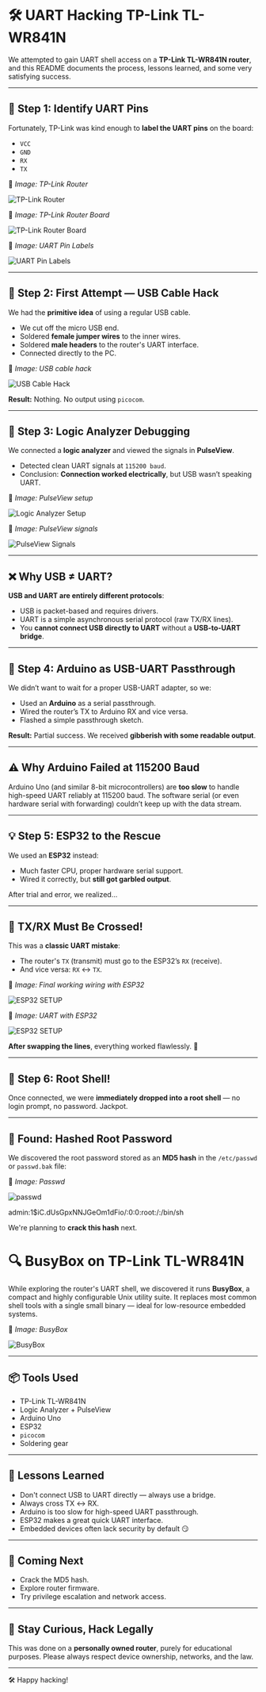# 🛠️ UART Hacking TP-Link TL-WR841N

We attempted to gain UART shell access on a **TP-Link TL-WR841N router**, and this README documents the process, lessons learned, and some very satisfying success.

---

## 🧩 Step 1: Identify UART Pins

Fortunately, TP-Link was kind enough to **label the UART pins** on the board:

- `VCC`
- `GND`
- `RX`
- `TX`


📸 _Image: TP-Link Router_

![TP-Link Router](images/tp-link-router.jpg)

📸 _Image: TP-Link Router Board_

![TP-Link Router Board](images/tp-link-router-board.jpg)

📸 _Image: UART Pin Labels_

![UART Pin Labels](images/uart-pins.jpg)

---

## 🔌 Step 2: First Attempt — USB Cable Hack

We had the **primitive idea** of using a regular USB cable.

- We cut off the micro USB end.
- Soldered **female jumper wires** to the inner wires.
- Soldered **male headers** to the router's UART interface.
- Connected directly to the PC.

📸 _Image: USB cable hack_

![USB Cable Hack](images/usb-hack.jpg)

**Result:** Nothing. No output using `picocom`.

---

## 🔬 Step 3: Logic Analyzer Debugging

We connected a **logic analyzer** and viewed the signals in **PulseView**.

- Detected clean UART signals at `115200 baud`.
- Conclusion: **Connection worked electrically**, but USB wasn’t speaking UART.

📸 _Image: PulseView setup_

![Logic Analyzer Setup](images/logic-setup.jpg)

📸 _Image: PulseView signals_

![PulseView Signals](images/pulseview.png)

---

## ❌ Why USB ≠ UART?

**USB and UART are entirely different protocols**:

- USB is packet-based and requires drivers.
- UART is a simple asynchronous serial protocol (raw TX/RX lines).
- You **cannot connect USB directly to UART** without a **USB-to-UART bridge**.

---

## 🧠 Step 4: Arduino as USB-UART Passthrough

We didn’t want to wait for a proper USB-UART adapter, so we:

- Used an **Arduino** as a serial passthrough.
- Wired the router’s TX to Arduino RX and vice versa.
- Flashed a simple passthrough sketch.

**Result:** Partial success. We received **gibberish with some readable output**.

---

## ⚠️ Why Arduino Failed at 115200 Baud

Arduino Uno (and similar 8-bit microcontrollers) are **too slow** to handle high-speed UART reliably at 115200 baud. The software serial (or even hardware serial with forwarding) couldn’t keep up with the data stream.

---

## 💡 Step 5: ESP32 to the Rescue

We used an **ESP32** instead:

- Much faster CPU, proper hardware serial support.
- Wired it correctly, but **still got garbled output**.

After trial and error, we realized...

---

## 🔀 TX/RX Must Be Crossed!

This was a **classic UART mistake**:

- The router's `TX` (transmit) must go to the ESP32’s `RX` (receive).
- And vice versa: `RX` ↔ `TX`.

📸 _Image: Final working wiring with ESP32_

![ESP32 SETUP](images/esp-working.jpg)

📸 _Image: UART with ESP32_

![ESP32 SETUP](images/uart-passthrough.png)

**After swapping the lines**, everything worked flawlessly. 🎉

---

## 🐚 Step 6: Root Shell!

Once connected, we were **immediately dropped into a root shell** — no login prompt, no password. Jackpot.

---

## 🔐 Found: Hashed Root Password

We discovered the root password stored as an **MD5 hash** in the `/etc/passwd` or `passwd.bak` file:

📸 _Image: Passwd_

![passwd](images/uart-arduino-ide.png)

admin:$1$$iC.dUsGpxNNJGeOm1dFio/:0:0:root:/:/bin/sh

We're planning to **crack this hash** next.


# 🔍 BusyBox on TP-Link TL-WR841N

While exploring the router's UART shell, we discovered it runs **BusyBox**, a compact and highly configurable Unix utility suite. It replaces most common shell tools with a single small binary — ideal for low-resource embedded systems.

📸 _Image: BusyBox_

![BusyBox](images/busybox.png)

---

## 📦 Tools Used

- TP-Link TL-WR841N
- Logic Analyzer + PulseView
- Arduino Uno
- ESP32
- `picocom`
- Soldering gear

---

## 🚧 Lessons Learned

- Don't connect USB to UART directly — always use a bridge.
- Always cross TX ↔ RX.
- Arduino is too slow for high-speed UART passthrough.
- ESP32 makes a great quick UART interface.
- Embedded devices often lack security by default 😏

---


## 🧪 Coming Next

- Crack the MD5 hash.
- Explore router firmware.
- Try privilege escalation and network access.

---

## 🧠 Stay Curious, Hack Legally

This was done on a **personally owned router**, purely for educational purposes. Please always respect device ownership, networks, and the law.

---

🛠️ Happy hacking!

